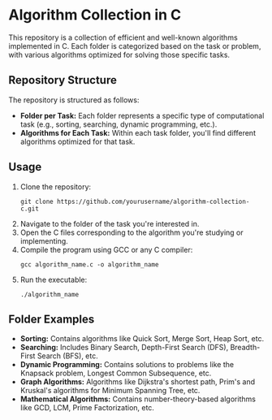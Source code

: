   <h1>Algorithm Collection in C</h1>
  
  <p>This repository is a collection of efficient and well-known algorithms implemented in C. Each folder is categorized based on the task or problem, with various algorithms optimized for solving those specific tasks.</p>

  <h2>Repository Structure</h2>
  <p>The repository is structured as follows:</p>

  <ul>
    <li><strong>Folder per Task:</strong> Each folder represents a specific type of computational task (e.g., sorting, searching, dynamic programming, etc.).</li>
    <li><strong>Algorithms for Each Task:</strong> Within each task folder, you'll find different algorithms optimized for that task.</li>
  </ul>

  <h2>Usage</h2>
  <ol>
    <li>Clone the repository:
      <pre><code>git clone https://github.com/yourusername/algorithm-collection-c.git</code></pre>
    </li>
    <li>Navigate to the folder of the task you're interested in.</li>
    <li>Open the C files corresponding to the algorithm you're studying or implementing.</li>
    <li>Compile the program using GCC or any C compiler:
      <pre><code>gcc algorithm_name.c -o algorithm_name</code></pre>
    </li>
    <li>Run the executable:
      <pre><code>./algorithm_name</code></pre>
    </li>
  </ol>

  <h2>Folder Examples</h2>
  <ul>
    <li><strong>Sorting:</strong> Contains algorithms like Quick Sort, Merge Sort, Heap Sort, etc.</li>
    <li><strong>Searching:</strong> Includes Binary Search, Depth-First Search (DFS), Breadth-First Search (BFS), etc.</li>
    <li><strong>Dynamic Programming:</strong> Contains solutions to problems like the Knapsack problem, Longest Common Subsequence, etc.</li>
    <li><strong>Graph Algorithms:</strong> Algorithms like Dijkstra's shortest path, Prim's and Kruskal's algorithms for Minimum Spanning Tree, etc.</li>
    <li><strong>Mathematical Algorithms:</strong> Contains number-theory-based algorithms like GCD, LCM, Prime Factorization, etc.</li>
  </ul>
